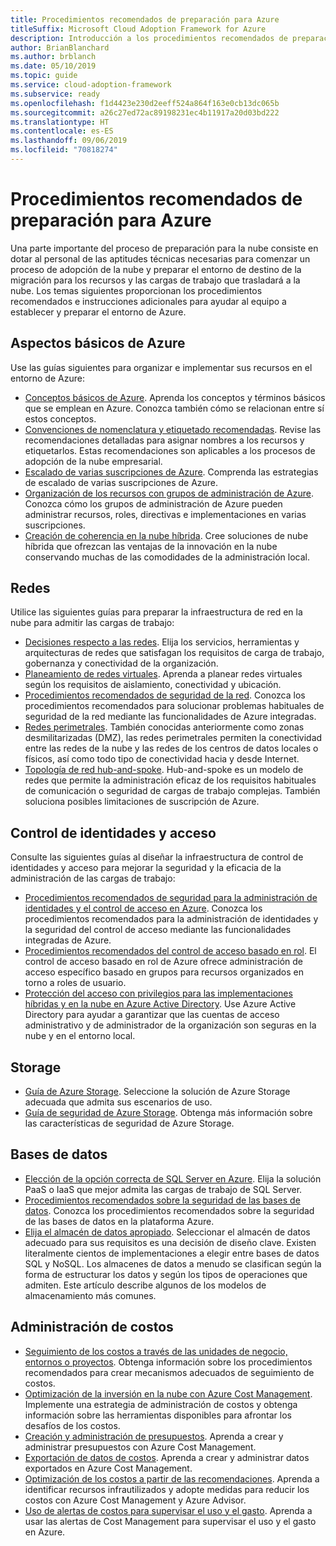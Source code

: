 ```yaml
---
title: Procedimientos recomendados de preparación para Azure
titleSuffix: Microsoft Cloud Adoption Framework for Azure
description: Introducción a los procedimientos recomendados de preparación para Azure
author: BrianBlanchard
ms.author: brblanch
ms.date: 05/10/2019
ms.topic: guide
ms.service: cloud-adoption-framework
ms.subservice: ready
ms.openlocfilehash: f1d4423e230d2eeff524a864f163e0cb13dc065b
ms.sourcegitcommit: a26c27ed72ac89198231ec4b11917a20d03bd222
ms.translationtype: HT
ms.contentlocale: es-ES
ms.lasthandoff: 09/06/2019
ms.locfileid: "70818274"
---
```

# <a name="best-practices-for-azure-readiness"></a>Procedimientos recomendados de preparación para Azure

Una parte importante del proceso de preparación para la nube consiste en dotar al personal de las aptitudes técnicas necesarias para comenzar un proceso de adopción de la nube y preparar el entorno de destino de la migración para los recursos y las cargas de trabajo que trasladará a la nube. Los temas siguientes proporcionan los procedimientos recomendados e instrucciones adicionales para ayudar al equipo a establecer y preparar el entorno de Azure.

## <a name="azure-fundamentals"></a>Aspectos básicos de Azure

Use las guías siguientes para organizar e implementar sus recursos en el entorno de Azure:

- [Conceptos básicos de Azure](../considerations/fundamental-concepts.md). Aprenda los conceptos y términos básicos que se emplean en Azure. Conozca también cómo se relacionan entre sí estos conceptos.
- [Convenciones de nomenclatura y etiquetado recomendadas](../considerations/name-and-tag.md). Revise las recomendaciones detalladas para asignar nombres a los recursos y etiquetarlos. Estas recomendaciones son aplicables a los procesos de adopción de la nube empresarial.
- [Escalado de varias suscripciones de Azure](../considerations/scaling-subscriptions.md). Comprenda las estrategias de escalado de varias suscripciones de Azure.
- [Organización de los recursos con grupos de administración de Azure](https://docs.microsoft.com/azure/governance/management-groups/?toc=https://docs.microsoft.com/azure/cloud-adoption-framework/toc.json&bc=https://docs.microsoft.com/azure/cloud-adoption-framework/bread/toc.json). Conozca cómo los grupos de administración de Azure pueden administrar recursos, roles, directivas e implementaciones en varias suscripciones.
- [Creación de coherencia en la nube híbrida](../../infrastructure/misc/hybrid-consistency.md). Cree soluciones de nube híbrida que ofrezcan las ventajas de la innovación en la nube conservando muchas de las comodidades de la administración local.

## <a name="networking"></a>Redes

Utilice las siguientes guías para preparar la infraestructura de red en la nube para admitir las cargas de trabajo:

- [Decisiones respecto a las redes](../considerations/network-decisions.md). Elija los servicios, herramientas y arquitecturas de redes que satisfagan los requisitos de carga de trabajo, gobernanza y conectividad de la organización.
- [Planeamiento de redes virtuales](https://docs.microsoft.com/azure/virtual-network/virtual-network-vnet-plan-design-arm?toc=https://docs.microsoft.com/azure/cloud-adoption-framework/toc.json&bc=https://docs.microsoft.com/azure/cloud-adoption-framework/bread/toc.json). Aprenda a planear redes virtuales según los requisitos de aislamiento, conectividad y ubicación.
- [Procedimientos recomendados de seguridad de la red](https://docs.microsoft.com/azure/security/azure-security-network-security-best-practices?toc=https://docs.microsoft.com/azure/cloud-adoption-framework/toc.json&bc=https://docs.microsoft.com/azure/cloud-adoption-framework/bread/toc.json). Conozca los procedimientos recomendados para solucionar problemas habituales de seguridad de la red mediante las funcionalidades de Azure integradas.
- [Redes perimetrales](./perimeter-networks.md). También conocidas anteriormente como zonas desmilitarizadas (DMZ), las redes perimetrales permiten la conectividad entre las redes de la nube y las redes de los centros de datos locales o físicos, así como todo tipo de conectividad hacia y desde Internet.
- [Topología de red hub-and-spoke](./hub-spoke-network-topology.md). Hub-and-spoke es un modelo de redes que permite la administración eficaz de los requisitos habituales de comunicación o seguridad de cargas de trabajo complejas. También soluciona posibles limitaciones de suscripción de Azure.

## <a name="identity-and-access-control"></a>Control de identidades y acceso

Consulte las siguientes guías al diseñar la infraestructura de control de identidades y acceso para mejorar la seguridad y la eficacia de la administración de las cargas de trabajo:

- [Procedimientos recomendados de seguridad para la administración de identidades y el control de acceso en Azure](https://docs.microsoft.com/azure/security/azure-security-identity-management-best-practices?toc=https://docs.microsoft.com/azure/cloud-adoption-framework/toc.json&bc=https://docs.microsoft.com/azure/cloud-adoption-framework/bread/toc.json). Conozca los procedimientos recomendados para la administración de identidades y la seguridad del control de acceso mediante las funcionalidades integradas de Azure.
- [Procedimientos recomendados del control de acceso basado en rol](./roles.md). El control de acceso basado en rol de Azure ofrece administración de acceso específico basado en grupos para recursos organizados en torno a roles de usuario.
- [Protección del acceso con privilegios para las implementaciones híbridas y en la nube en Azure Active Directory](https://docs.microsoft.com/azure/active-directory/users-groups-roles/directory-admin-roles-secure?toc=https://docs.microsoft.com/azure/cloud-adoption-framework/toc.json&bc=https://docs.microsoft.com/azure/cloud-adoption-framework/bread/toc.json). Use Azure Active Directory para ayudar a garantizar que las cuentas de acceso administrativo y de administrador de la organización son seguras en la nube y en el entorno local.

## <a name="storage"></a>Storage

- [Guía de Azure Storage](../considerations/storage-guidance.md). Seleccione la solución de Azure Storage adecuada que admita sus escenarios de uso.
- [Guía de seguridad de Azure Storage](https://docs.microsoft.com/azure/storage/common/storage-security-guide?toc=https://docs.microsoft.com/azure/cloud-adoption-framework/toc.json&bc=https://docs.microsoft.com/azure/cloud-adoption-framework/bread/toc.json). Obtenga más información sobre las características de seguridad de Azure Storage.

## <a name="databases"></a>Bases de datos

- [Elección de la opción correcta de SQL Server en Azure](https://docs.microsoft.com/azure/sql-database/sql-database-paas-vs-sql-server-iaas?toc=https://docs.microsoft.com/azure/cloud-adoption-framework/toc.json&bc=https://docs.microsoft.com/azure/cloud-adoption-framework/bread/toc.json). Elija la solución PaaS o IaaS que mejor admita las cargas de trabajo de SQL Server.
- [Procedimientos recomendados sobre la seguridad de las bases de datos](https://docs.microsoft.com/azure/security/azure-database-security-best-practices?toc=https://docs.microsoft.com/azure/cloud-adoption-framework/toc.json&bc=https://docs.microsoft.com/azure/cloud-adoption-framework/bread/toc.json). Conozca los procedimientos recomendados sobre la seguridad de las bases de datos en la plataforma Azure.
- [Elija el almacén de datos apropiado](https://docs.microsoft.com/azure/architecture/guide/technology-choices/data-store-overview). Seleccionar el almacén de datos adecuado para sus requisitos es una decisión de diseño clave. Existen literalmente cientos de implementaciones a elegir entre bases de datos SQL y NoSQL. Los almacenes de datos a menudo se clasifican según la forma de estructurar los datos y según los tipos de operaciones que admiten. Este artículo describe algunos de los modelos de almacenamiento más comunes.

## <a name="cost-management"></a>Administración de costos

- [Seguimiento de los costos a través de las unidades de negocio, entornos o proyectos](./track-costs.md). Obtenga información sobre los procedimientos recomendados para crear mecanismos adecuados de seguimiento de costos.
- [Optimización de la inversión en la nube con Azure Cost Management](https://docs.microsoft.com/azure/cost-management/cost-mgt-best-practices?toc=https://docs.microsoft.com/azure/cloud-adoption-framework/toc.json&bc=https://docs.microsoft.com/azure/cloud-adoption-framework/bread/toc.json). Implemente una estrategia de administración de costos y obtenga información sobre las herramientas disponibles para afrontar los desafíos de los costos.
- [Creación y administración de presupuestos](https://docs.microsoft.com/azure/cost-management/tutorial-acm-create-budgets?toc=https://docs.microsoft.com/azure/cloud-adoption-framework/toc.json&bc=https://docs.microsoft.com/azure/cloud-adoption-framework/bread/toc.json). Aprenda a crear y administrar presupuestos con Azure Cost Management.
- [Exportación de datos de costos](https://docs.microsoft.com/azure/cost-management/tutorial-export-acm-data?toc=https://docs.microsoft.com/azure/cloud-adoption-framework/toc.json&bc=https://docs.microsoft.com/azure/cloud-adoption-framework/bread/toc.json). Aprenda a crear y administrar datos exportados en Azure Cost Management.
- [Optimización de los costos a partir de las recomendaciones](https://docs.microsoft.com/azure/cost-management/tutorial-acm-opt-recommendations?toc=https://docs.microsoft.com/azure/cloud-adoption-framework/toc.json&bc=https://docs.microsoft.com/azure/cloud-adoption-framework/bread/toc.json). Aprenda a identificar recursos infrautilizados y adopte medidas para reducir los costos con Azure Cost Management y Azure Advisor.
- [Uso de alertas de costos para supervisar el uso y el gasto](https://docs.microsoft.com/azure/cost-management/cost-mgt-alerts-monitor-usage-spending?toc=https://docs.microsoft.com/azure/cloud-adoption-framework/toc.json&bc=https://docs.microsoft.com/azure/cloud-adoption-framework/bread/toc.json). Aprenda a usar las alertas de Cost Management para supervisar el uso y el gasto en Azure.
